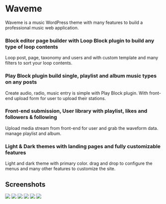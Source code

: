 # Waveme
Waveme is a music WordPress theme with many features to build a professional music web application.

### Block editor page builder with Loop Block plugin to build any type of loop contents
Loop post, page, taxonomy and users and with custom template and many filters to sort your loop contents.

### Play Block plugin build single, playlist and album music types on any posts
Create audio, radio, music entry is simple with Play Block plugin. With front-end upload form for user to upload their stations.

### Front-end submission, User library with playlist, likes and followers & following
Upload media stream from front-end for user and grab the waveform data. manage playlist and album.

### Light & Dark themes with landing pages and fully customizable features
Light and dark theme with primary color. drag and drop to configure the menus and many other features to customize the site.


## Screenshots
<img src="https://cdn.discordapp.com/attachments/1195769305976012841/1195957966206161046/Screenshot_2024-01-14_101239.png?ex=65b5e1a6&is=65a36ca6&hm=994f3502f92c5c2a643c094cfd72bbe1aa8f7d4fdff35384c5acbce3f011f902&"> <img src="https://cdn.discordapp.com/attachments/1195769305976012841/1195957966663319613/Screenshot_2024-01-14_101340.png?ex=65b5e1a7&is=65a36ca7&hm=6ad17f22d9b906a8d0bead5593144d0f00fbd3c9fc1758944ee5e3c2dffb982a&"> <img src="https://cdn.discordapp.com/attachments/1195769305976012841/1195957967057592430/Screenshot_2024-01-14_101405.png?ex=65b5e1a7&is=65a36ca7&hm=1f13f49929044effd5322b67fac701f0655cff4195e90b3951ad83e757c810cc&"> <img src="https://cdn.discordapp.com/attachments/1195769305976012841/1195957967409926284/Screenshot_2024-01-14_101434.png?ex=65b5e1a7&is=65a36ca7&hm=35817bbd3693c844452104c1db656e2141f61b4bca5cbe8260599d7a904754b8&"> <img src="https://cdn.discordapp.com/attachments/1195769305976012841/1195957967904833606/Screenshot_2024-01-14_101511.png?ex=65b5e1a7&is=65a36ca7&hm=a27756e834c9dc619be2faa8f1b71fc813375ae5c49989e19f641f6549eab893&"> <img src="https://cdn.discordapp.com/attachments/1195769305976012841/1195957968705966193/Screenshot_2024-01-14_101814.png?ex=65b5e1a7&is=65a36ca7&hm=9c65fbc8544c99c18f057f2a321ada1370f5994d98d350b3e3ba6111c93ad30b&">
